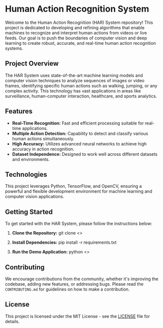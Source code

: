 # Human Action Recognition System

Welcome to the Human Action Recognition (HAR) System repository! This project is dedicated to developing and refining algorithms that enable machines to recognize and interpret human actions from videos or live feeds. Our goal is to push the boundaries of computer vision and deep learning to create robust, accurate, and real-time human action recognition systems.

## Project Overview

The HAR System uses state-of-the-art machine learning models and computer vision techniques to analyze sequences of images or video frames, identifying specific human actions such as walking, jumping, or any complex activity. This technology has vast applications in areas like surveillance, human-computer interaction, healthcare, and sports analytics.

## Features

- **Real-Time Recognition:** Fast and efficient processing suitable for real-time applications.
- **Multiple Action Detection:** Capability to detect and classify various human actions simultaneously.
- **High Accuracy:** Utilizes advanced neural networks to achieve high accuracy in action recognition.
- **Dataset Independence:** Designed to work well across different datasets and environments.

## Technologies

This project leverages Python, TensorFlow, and OpenCV, ensuring a powerful and flexible development environment for machine learning and computer vision applications.

## Getting Started

To get started with the HAR System, please follow the instructions below:

1. **Clone the Repository:**
git clone <>

2. **Install Dependencies:**
pip install -r requirements.txt


3. **Run the Demo Application:**
python <>


## Contributing

We encourage contributions from the community, whether it's improving the codebase, adding new features, or addressing bugs. Please read the `CONTRIBUTING.md` for guidelines on how to make a contribution.

## License

This project is licensed under the MIT License - see the [LICENSE](LICENSE) file for details.



